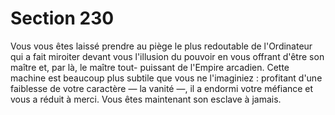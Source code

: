 # Section 230

Vous vous êtes laissé prendre au piège le plus redoutable de 
l'Ordinateur qui a fait miroiter devant vous l'illusion du pouvoir 
en vous offrant d'être son maître et, par là, le maître tout-
puissant de l'Empire arcadien. Cette machine est beaucoup plus 
subtile que vous ne l'imaginiez : profitant d'une faiblesse de votre 
caractère — la vanité —, il a endormi votre méfiance et vous a 
réduit à merci. Vous êtes maintenant son esclave à jamais.